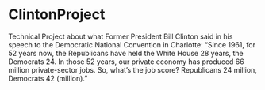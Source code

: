 # ClintonProject
Technical Project about what Former President Bill Clinton said in his speech to the Democratic National Convention in Charlotte:
“Since 1961, for 52 years now, the Republicans have held the White House 28 years, the Democrats 24. In those 52
years, our private economy has produced 66 million private-sector jobs. So, what’s the job score? Republicans 24 million,
Democrats 42 (million).”
